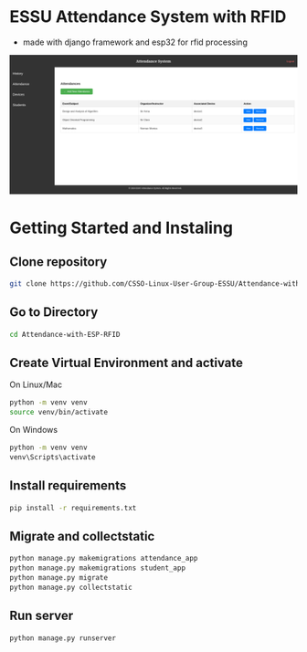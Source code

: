 # ESSU Attendance System with RFID
* made with django framework and esp32 for rfid processing

![alt text](https://github.com/CSSO-Linux-User-Group-ESSU/Attendance-with-ESP-RFID/blob/main/my_page.png?raw=true)

# Getting Started and Instaling
## Clone repository

```bash
git clone https://github.com/CSSO-Linux-User-Group-ESSU/Attendance-with-ESP-RFID.git
```
## Go to Directory

```bash
cd Attendance-with-ESP-RFID
```
## Create Virtual Environment and activate

On Linux/Mac
```bash
python -m venv venv
source venv/bin/activate
```
On Windows
```bash
python -m venv venv
venv\Scripts\activate
```
## Install requirements

```bash
pip install -r requirements.txt
```
## Migrate and collectstatic

```bash
python manage.py makemigrations attendance_app
python manage.py makemigrations student_app
python manage.py migrate
python manage.py collectstatic
```

## Run server

```bash
python manage.py runserver
```
